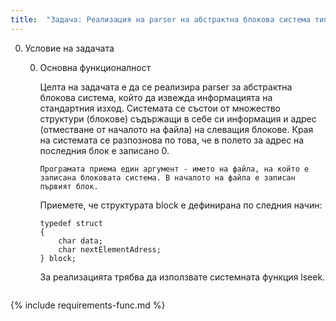 ```yaml
---
title:  "Задача: Реализация на parser на абстрактна блокова система тип свързан списък"
---
```

0. Условие на задачата

   0. Основна функционалност

      Целта на задачата е да се реализира parser за абстрактна блокова система, който да извежда информацията на стандартния изход. Системата се състои от множество структури (блокове) съдържащи в себе си информация и адрес (отместване от началото на файла) на слеващия блокове. Края на системата се разпознова по това, че в полето за адрес на последния блок е записано 0. 
      ```
      Програмата приема един аргумент - името на файла, на който е записана блоковата система. В началото на файла е записан първият блок.
      ```
      Приемете, че структурата block е дефинирана по следния начин:
      ```
      typedef struct
      {
          char data;
          char nextElementAdress;
      } block;
      ```
      За реализацията трябва да използвате системната функция lseek.
      ```

{% include requirements-func.md %}
